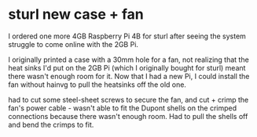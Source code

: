 # sturl new case + fan

I ordered one more 4GB Raspberry Pi 4B for sturl after seeing the system struggle to come online with the 2GB Pi.

I originally printed a case with a 30mm hole for a fan, not realizing that the heat sinks I'd put on the 2GB Pi (which I originally bought for sturl) meant there wasn't enough room for it. Now that I had a new Pi, I could install the fan without hainvg to pull the heatsinks off the old one.

had to cut some steel-sheet screws to secure the fan, and cut + crimp the fan's power cable - wasn't able to fit the Dupont shells on the crimped connections because there wasn't enough room. Had to pull the shells off and bend the crimps to fit.
